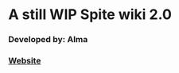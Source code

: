 # A still WIP Spite wiki 2.0
### Developed by: Alma
### [Website](https://spelar1231.github.io/SpiteWiki)
